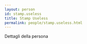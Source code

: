 ```yaml
---
layout: person
id: stamp.useless
title: Stamp Useless
permalink: people/stamp.useless.html
---
```


Dettagli della persona